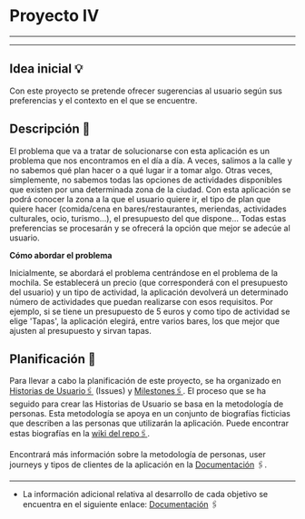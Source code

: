 # Proyecto  IV 
***
***

## **Idea inicial** :bulb:

Con este proyecto se pretende ofrecer sugerencias al usuario según sus preferencias y el contexto en el que se encuentre.
## **Descripción** :scroll:
El problema que va a tratar de solucionarse con esta aplicación es un problema que nos encontramos en el día a día. A veces, salimos a la calle y no sabemos qué plan hacer o a qué lugar ir a tomar algo. Otras veces, simplemente, no sabemos todas las opciones de actividades disponibles que existen por una determinada zona de la ciudad.
Con esta aplicación se podrá conocer la zona a la que el usuario quiere ir, el tipo de plan que quiere hacer (comida/cena en bares/restaurantes, meriendas, actividades culturales, ocio, turismo...), el presupuesto del que dispone... Todas estas preferencias se procesarán y se ofrecerá la opción que mejor se adecúe al usuario.

**Cómo abordar el problema**

Inicialmente, se abordará el problema centrándose en el problema de la mochila. Se establecerá un precio (que corresponderá con el presupuesto del usuario) y un tipo de actividad, la aplicación devolverá un determinado número de actividades que puedan realizarse con esos requisitos. Por ejemplo, si se tiene un presupuesto de 5 euros y como tipo de actividad se elige 'Tapas', la aplicación elegirá, entre varios bares, los que mejor que ajusten al presupuesto y sirvan tapas.

## **Planificación** :bookmark_tabs:
Para llevar a cabo la planificación de este proyecto, se ha organizado en [Historias de Usuario:paperclips:](https://github.com/agr8/Proyecto-IV/issues) (Issues) y [Milestones:paperclips:](https://github.com/agr8/Proyecto-IV/milestones). 
El proceso que se ha seguido para crear las Historias de Usuario se basa en la metodología de personas. Esta metodología se apoya en un conjunto de biografías ficticias que describen a las personas que utilizarán la aplicación. Puede encontrar estas biografías en la [wiki del repo:paperclips:](https://github.com/agr8/Proyecto-IV/wiki/Metodolog%C3%ADa-de-personas).

Encontrará más información sobre la metodología de personas, user journeys y tipos de clientes de la aplicación en la [Documentación](docs/info.md) :paperclips:.






---
* La información adicional relativa al desarrollo de cada objetivo se encuentra en el siguiente enlace:   [Documentación](docs/info.md) :paperclips:
